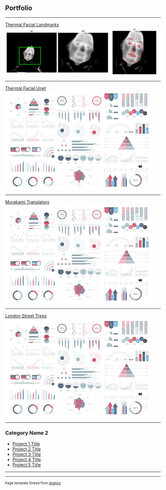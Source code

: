 ## Portfolio

---

[Thermal Facial Landmarks](/sample_page)
<img src="images/resize_example.png?raw=true"/>

---
[Thermal Facial Unet](/pdf/sample_presentation.pdf)
<img src="images/dummy_thumbnail.jpg?raw=true"/>

---
[Murakami Translators](http://example.com/)
<img src="images/dummy_thumbnail.jpg?raw=true"/>

---
[London Street Trees](http://example.com/)
<img src="images/dummy_thumbnail.jpg?raw=true"/>

---

### Category Name 2

- [Project 1 Title](http://example.com/)
- [Project 2 Title](http://example.com/)
- [Project 3 Title](http://example.com/)
- [Project 4 Title](http://example.com/)
- [Project 5 Title](http://example.com/)

---




---
<p style="font-size:11px">Page template forked from <a href="https://github.com/evanca/quick-portfolio">evanca</a></p>
<!-- Remove above link if you don't want to attibute -->

